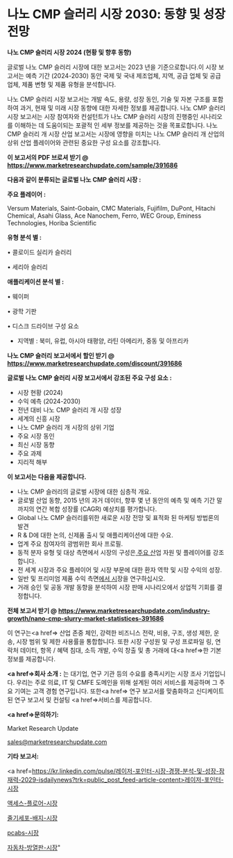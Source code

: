# 나노 CMP 슬러리 시장 2030: 동향 및 성장 전망

<strong>나노 CMP 슬러리 시장 2024 (현황 및 향후 동향)</strong>

글로벌 나노 CMP 슬러리 시장에 대한 보고서는 2023 년을 기준으로합니다.이 시장 보고서는 예측 기간 (2024-2030) 동안 국제 및 국내 제조업체, 지역, 공급 업체 및 공급 업체, 제품 변형 및 제품 유형을 분석합니다.

나노 CMP 슬러리 시장 보고서는 개발 속도, 용량, 성장 동인, 기술 및 자본 구조를 포함하여 과거, 현재 및 미래 시장 동향에 대한 자세한 정보를 제공합니다. 나노 CMP 슬러리 시장 보고서는 시장 참여자와 컨설턴트가 나노 CMP 슬러리 시장의 진행중인 시나리오를 이해하는 데 도움이되는 포괄적 인 세부 정보를 제공하는 것을 목표로합니다. 나노 CMP 슬러리 개 시장 산업 보고서는 시장에 영향을 미치는 나노 CMP 슬러리 개 산업의 상위 산업 플레이어와 관련된 중요한 구성 요소를 강조합니다.



<strong>이 보고서의 PDF 브로셔 받기 @ <a href=https://www.marketresearchupdate.com/sample/391686>https://www.marketresearchupdate.com/sample/391686</a></strong>



<strong>다음과 같이 분류되는 글로벌 나노 CMP 슬러리 시장 :</strong>



<strong>주요 플레이어 :</strong>

Versum Materials, Saint-Gobain, CMC Materials, Fujifilm, DuPont, Hitachi Chemical, Asahi Glass, Ace Nanochem, Ferro, WEC Group, Eminess Technologies, Horiba Scientific



<strong>유형 분석 별 :</strong>

• 콜로이드 실리카 슬러리

• 세리아 슬러리



<strong>애플리케이션 분석 별 :</strong>

• 웨이퍼

• 광학 기판

• 디스크 드라이브 구성 요소

<ul>
  <li>지역별 : 북미, 유럽, 아시아 태평양, 라틴 아메리카, 중동 및 아프리카</li>
</ul>


<strong>나노 CMP 슬러리 보고서에서 할인 받기 @ <a href=https://www.marketresearchupdate.com/discount/391686>https://www.marketresearchupdate.com/discount/391686</a></strong>



<strong>글로벌 나노 CMP 슬러리 시장 보고서에서 강조된 주요 구성 요소 :</strong>
<ul>
  <li>시장 현황 (2024)</li>
  <li>수익 예측 (2024-2030)</li>
  <li>전년 대비 나노 CMP 슬러리 개 시장 성장</li>
  <li>세계의 신흥 시장</li>
  <li>나노 CMP 슬러리 개 시장의 상위 기업</li>
  <li>주요 시장 동인</li>
  <li>최신 시장 동향</li>
  <li>주요 과제</li>
  <li>지리적 해부</li>
</ul>


<strong>이 보고서는 다음을 제공합니다.</strong>
<ul>
  <li>나노 CMP 슬러리의 글로벌 시장에 대한 심층적 개요.</li>
  <li>글로벌 산업 동향, 2015 년의 과거 데이터, 향후 몇 년 동안의 예측 및 예측 기간 말까지의 연간 복합 성장률 (CAGR) 예상치를 평가합니다.</li>
  <li>Global 나노 CMP 슬러리를위한 새로운 시장 전망 및 표적화 된 마케팅 방법론의 발견</li>
  <li>R &amp; D에 대한 논의, 신제품 출시 및 애플리케이션에 대한 수요.</li>
  <li>업계 주요 참여자의 광범위한 회사 프로필.</li>
  <li>동적 분자 유형 및 대상 측면에서 시장의 구성은<a href=> 주요 산</a>업 자원 및 플레이어를 강조합니다.</li>
  <li>전 세계 시장과 주요 플레이어 및 시장 부문에 대한 환자 역학 및 시장 수익의 성장.</li>
  <li>일반 및 프리미엄 제품 수익 측면<a href=>에서 시</a>장을 연구하십시오.</li>
  <li>거래 승인 및 공동 개발 동향을 분석하여 시장 판매 시나리오에서 상업적 기회를 결정합니다.</li>
</ul>



<strong>전체 보고서 받기 @ <a href=https://www.marketresearchupdate.com/industry-growth/nano-cmp-slurry-market-statistices-391686>https://www.marketresearchupdate.com/industry-growth/nano-cmp-slurry-market-statistices-391686</a></strong>

이 연구는<a href=> 산업 존중</a> 체인, 강력한 비즈니스 전략, 비용, 구조, 생성 제한, 운송, 시장 범위 및 제한 사용률을 통합합니다. 또한 시장 구성원 및 구성 프로파일 링, 연락처 데이터, 항목 / 혜택 침대, 소득 개발, 수익 창출 및 총 거래에 대<a href=>한 기본 </a>정보를 제공합니다.



<strong><a href=>회사 소</a>개 :</strong>
는 대기업, 연구 기관 등의 수요를 충족시키는 시장 조사 기업입니다. 우리는 주로 의료, IT 및 CMFE 도메인을 위해 설계된 여러 서비스를 제공하며 그 주요 기여는 고객 경험 연구입니다. 또한<a href=> 연구 보</a>고서를 맞춤화하고 신디케이트 된 연구 보고서 및 컨설팅 <a href=>서비스</a>를 제공합니다.



<strong><a href=>문의하기:</a></strong>

Market Research Update

sales@marketresearchupdate.com



<strong>기타 보고서:</strong>

<a href=https://kr.linkedin.com/pulse/레이저-포인터-시장-경쟁-분석-및-성장-잠재력-2029-isdailynews?trk=public_post_feed-article-content>레이저-포인터-시장</a>

<a href=https://www.linkedin.com/pulse/액세스-플로어-시장-규모-및-성장-2023-survey-savvy-insights-360-analysis/>액세스-플로어-시장</a>

<a href=https://www.linkedin.com/pulse/줄기세포-배지-시장-규모-및-성장-2023-analytics-alchemy-360-analysis-jjijf/>줄기세포-배지-시장</a>

<a href=https://www.linkedin.com/pulse/pcabs-시장-진입-전략-및-위험-평가2029년-trend-tracking-tips-360-analysis-o5awf/>pcabs-시장</a>

<a href=https://www.linkedin.com/pulse/자동차-방열판-시장-세분화-연구-및-목표-고객2030년-isdailynews-ds9dc/>자동차-방열판-시장</a>"
